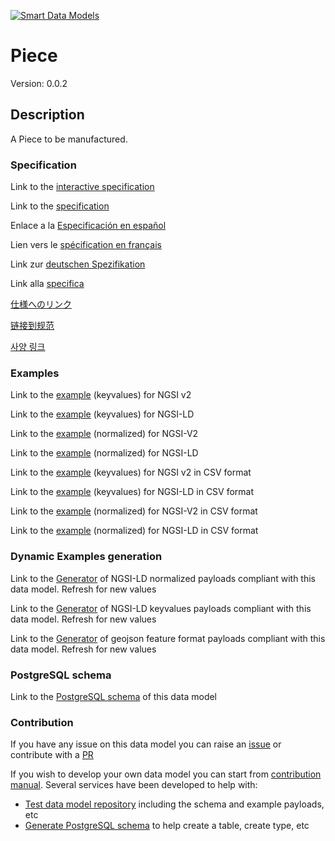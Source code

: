 [![Smart Data Models](https://smartdatamodels.org/wp-content/uploads/2022/01/SmartDataModels_logo.png "Logo")](https://smartdatamodels.org)
# Piece
Version: 0.0.2

## Description 

A Piece to be manufactured.
### Specification

Link to the [interactive specification](https://swagger.lab.fiware.org/?url=https://smart-data-models.github.io/dataModel.RoboticIndustrialActivities/Piece/swagger.yaml)

Link to the [specification](https://github.com/smart-data-models/dataModel.RoboticIndustrialActivities/blob/master/Piece/doc/spec.md)

Enlace a la [Especificación en español](https://github.com/smart-data-models/dataModel.RoboticIndustrialActivities/blob/master/Piece/doc/spec_ES.md)

Lien vers le [spécification en français](https://github.com/smart-data-models/dataModel.RoboticIndustrialActivities/blob/master/Piece/doc/spec_FR.md)

Link zur [deutschen Spezifikation](https://github.com/smart-data-models/dataModel.RoboticIndustrialActivities/blob/master/Piece/doc/spec_DE.md)

Link alla [specifica](https://github.com/smart-data-models/dataModel.RoboticIndustrialActivities/blob/master/Piece/doc/spec_IT.md)

[仕様へのリンク](https://github.com/smart-data-models/dataModel.RoboticIndustrialActivities/blob/master/Piece/doc/spec_JA.md)

[链接到规范](https://github.com/smart-data-models/dataModel.RoboticIndustrialActivities/blob/master/Piece/doc/spec_ZH.md)

[사양 링크](https://github.com/smart-data-models/dataModel.RoboticIndustrialActivities/blob/master/Piece/doc/spec_KO.md)
### Examples

Link to the [example](https://smart-data-models.github.io/dataModel.RoboticIndustrialActivities/Piece/examples/example.json) (keyvalues) for NGSI v2

Link to the [example](https://smart-data-models.github.io/dataModel.RoboticIndustrialActivities/Piece/examples/example.jsonld) (keyvalues) for NGSI-LD

Link to the [example](https://smart-data-models.github.io/dataModel.RoboticIndustrialActivities/Piece/examples/example-normalized.json) (normalized) for NGSI-V2

Link to the [example](https://smart-data-models.github.io/dataModel.RoboticIndustrialActivities/Piece/examples/example-normalized.jsonld) (normalized) for NGSI-LD

Link to the [example](https://github.com/smart-data-models/dataModel.RoboticIndustrialActivities/blob/master/Piece/examples/example.json.csv) (keyvalues) for NGSI v2 in CSV format

Link to the [example](https://github.com/smart-data-models/dataModel.RoboticIndustrialActivities/blob/master/Piece/examples/example.jsonld.csv) (keyvalues) for NGSI-LD in CSV format

Link to the [example](https://github.com/smart-data-models/dataModel.RoboticIndustrialActivities/blob/master/Piece/examples/example-normalized.json.csv) (normalized) for NGSI-V2 in CSV format

Link to the [example](https://github.com/smart-data-models/dataModel.RoboticIndustrialActivities/blob/master/Piece/examples/example-normalized.jsonld.csv) (normalized) for NGSI-LD in CSV format
### Dynamic Examples generation

Link to the [Generator](https://smartdatamodels.org/extra/ngsi-ld_generator.php?schemaUrl=https://raw.githubusercontent.com/smart-data-models/dataModel.RoboticIndustrialActivities/master/Piece/schema.json&email=info@smartdatamodels.org) of NGSI-LD normalized payloads compliant with this data model. Refresh for new values

Link to the [Generator](https://smartdatamodels.org/extra/ngsi-ld_generator_keyvalues.php?schemaUrl=https://raw.githubusercontent.com/smart-data-models/dataModel.RoboticIndustrialActivities/master/Piece/schema.json&email=info@smartdatamodels.org) of NGSI-LD keyvalues payloads compliant with this data model. Refresh for new values

Link to the [Generator](https://smartdatamodels.org/extra/geojson_features_generator.php?schemaUrl=https://raw.githubusercontent.com/smart-data-models/dataModel.RoboticIndustrialActivities/master/Piece/schema.json&email=info@smartdatamodels.org) of geojson feature format payloads compliant with this data model. Refresh for new values
### PostgreSQL schema

Link to the [PostgreSQL schema](https://github.com/smart-data-models/dataModel.RoboticIndustrialActivities/blob/master/Piece/schema.sql) of this data model
### Contribution

 If you have any issue on this data model you can raise an [issue](https://github.com/smart-data-models/dataModel.RoboticIndustrialActivities/issues)  or contribute with a [PR](https://github.com/smart-data-models/dataModel.RoboticIndustrialActivities/pulls)

 If you wish to develop your own data model you can start from [contribution manual](https://bit.ly/contribution_manual). Several services have been developed to help with: 
 - [Test data model repository](https://smartdatamodels.org/index.php/data-models-contribution-api/) including the schema and example payloads, etc
 - [Generate PostgreSQL schema](https://smartdatamodels.org/index.php/sql-service/) to help create a table, create type, etc